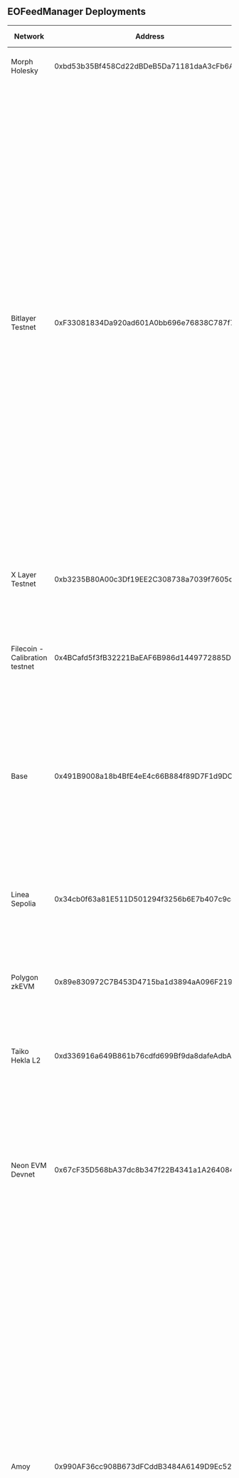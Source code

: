 ## EOFeedManager Deployments

| Network                        | Address                                    | Supported Symbols                                                                                                                                                                                                                                                                                                                                                                                                                                                                                                                  |
| ------------------------------ | ------------------------------------------ | ---------------------------------------------------------------------------------------------------------------------------------------------------------------------------------------------------------------------------------------------------------------------------------------------------------------------------------------------------------------------------------------------------------------------------------------------------------------------------------------------------------------------------------- |
| Morph Holesky                  | 0xbd53b35Bf458Cd22dBDeB5Da71181daA3cFb6A10 | BTC/USD, ETH/USD, sFRAX/FRAX, sfrxETH/frxETH                                                                                                                                                                                                                                                                                                                                                                                                                                                                                       |
| Bitlayer Testnet               | 0xF33081834Da920ad601A0bb696e76838C787f76F | ADA/USD, APT/USD, ATOM/USD, AUD/USD, AVAX/USD, BCH/USD, BNB/USD, BRL/USD, BTC/USD, CAD/USD, DOGE/USD, DOT/USD, EOS/USD, ETH/USD, ETHx/ETH, EUR/USD, FIL/USD, GBP/USD, ICP/USD, INR/USD, JPY/USD, KAS/USD, KRW/USD, LDO/USD, LEO/USD, LINK/USD, LTC/USD, MATIC/USD, NEAR/USD, NEO/USD, OP/USD, SHIB/USD, SOL/USD, STX/USD, TON/USD, TRX/USD, UNI/USD, USDT/USD, XAG/USD, XAU/USD, XRP/USD, ankerETH/ETH, cbETH/ETH, lsETH/ETH, mETH/ETH, oETH/ETH, osETH/ETH, rETH/ETH, sFRAX/FRAX, sfrxETH/frxETH, stETH/ETH, swETH/ETH, wBETH/ETH |
| X Layer Testnet                | 0xb3235B80A00c3Df19EE2C308738a7039f7605dd4 | BTC/USD, ETH/USD, sFRAX/FRAX, sfrxETH/frxETH                                                                                                                                                                                                                                                                                                                                                                                                                                                                                       |
| Filecoin - Calibration testnet | 0x4BCafd5f3fB32221BaEAF6B986d1449772885D1E | AUD/USD, BTC/USD, ETH/USD, EUR/USD, FIL/USD, GBP/USD, LINK/USD, SOL/USD, USDT/USD, XAU/USD, sFRAX/FRAX, sfrxETH/frxETH, stETH/ETH                                                                                                                                                                                                                                                                                                                                                                                                  |
| Base                           | 0x491B9008a18b4BfE4eE4c66B884f89D7F1d9DC7e | AUD/USD, BTC/USD, ETH/USD, EUR/USD, GBP/USD, LINK/USD, SOL/USD, USDT/USD, XAU/USD, sFRAX/FRAX, sfrxETH/frxETH, stETH/ETH, ynETH/ETH                                                                                                                                                                                                                                                                                                                                                                                                |
| Linea Sepolia                  | 0x34cb0f63a81E511D501294f3256b6E7b407c9c49 | AUD/USD, BTC/USD, ETH/USD, EUR/USD, GBP/USD, LINK/USD, SOL/USD, USDT/USD, XAU/USD, eBTC/BTC, sFRAX/FRAX, sfrxETH/frxETH, stETH/ETH, swBTC/BTC                                                                                                                                                                                                                                                                                                                                                                                      |
| Polygon zkEVM                  | 0x89e830972C7B453D4715ba1d3894aA096F219f02 | BTC/USD, ETH/USD, sFRAX/FRAX, sfrxETH/frxETH                                                                                                                                                                                                                                                                                                                                                                                                                                                                                       |
| Taiko Hekla L2                 | 0xd336916a649B861b76cdfd699Bf9da8dafeAdbAD | AUD/USD, BTC/USD, ETH/USD, EUR/USD, GBP/USD, LINK/USD, SOL/USD, USDT/USD, XAU/USD, sFRAX/FRAX, sfrxETH/frxETH, stETH/ETH                                                                                                                                                                                                                                                                                                                                                                                                           |
| Neon EVM Devnet                | 0x67cF35D568bA37dc8b347f22B4341a1A26408497 | ADA/USD, BTC/USD, DOGE/USD, DOT/USD, ETH/USD, LTC/USD, MATIC/USD, SOL/USD, TRX/USD, XRP/USD, sFRAX/FRAX, sfrxETH/frxETH, stETH/ETH                                                                                                                                                                                                                                                                                                                                                                                                 |
| Amoy                           | 0x990AF36cc908B673dFCddB3484A6149D9Ec52706 | ADA/USD, APT/USD, ATOM/USD, AUD/USD, AVAX/USD, BCH/USD, BNB/USD, BRL/USD, BTC/USD, CAD/USD, DOGE/USD, DOT/USD, EOS/USD, ETH/USD, ETHx/ETH, EUR/USD, FIL/USD, GBP/USD, ICP/USD, INR/USD, JPY/USD, KAS/USD, KRW/USD, LDO/USD, LEO/USD, LINK/USD, LTC/USD, MATIC/USD, NEAR/USD, NEO/USD, OP/USD, SHIB/USD, SOL/USD, STX/USD, TON/USD, TRX/USD, UNI/USD, USDT/USD, XAG/USD, XAU/USD, XRP/USD, ankerETH/ETH, cbETH/ETH, lsETH/ETH, mETH/ETH, oETH/ETH, osETH/ETH, rETH/ETH, sFRAX/FRAX, sfrxETH/frxETH, stETH/ETH, swETH/ETH, wBETH/ETH |
| Sepolia                        | 0x538DF563cc3A3b551d8d77d8a37a1F7E23644461 | ADA/USD, APT/USD, ATOM/USD, AUD/USD, AVAX/USD, BCH/USD, BNB/USD, BRL/USD, BTC/USD, CAD/USD, DOGE/USD, DOT/USD, EOS/USD, ETH/USD, EUR/USD, FIL/USD, GBP/USD, ICP/USD, INR/USD, JPY/USD, KAS/USD, KRW/USD, LDO/USD, LEO/USD, LINK/USD, LTC/USD, MATIC/USD, NEAR/USD, NEO/USD, OP/USD, SHIB/USD, SOL/USD, STX/USD, TON/USD, TRX/USD, UNI/USD, USDT/USD, XAG/USD, XAU/USD, XRP/USD, sFRAX/FRAX, sfrxETH/frxETH                                                                                                                         |
| GoChain Testnet                | 0xD6BbDE9174b1CdAa358d2Cf4D57D1a9F7178FBfF | BTC/USD, ETH/USD                                                                                                                                                                                                                                                                                                                                                                                                                                                                                                                   |
| Polygon zkEVM Cardona Testnet  | 0x8AF367b161FA897FA7e89262c9b4ECB8BC0D7d56 | BTC/USD, ETH/USD, sFRAX/FRAX, sfrxETH/frxETH                                                                                                                                                                                                                                                                                                                                                                                                                                                                                       |
| Base Sepolia Testnet           | 0xE195541C2F7553e0c515ddf41D5c06a6930aCF15 | BTC/USD, ETH/USD, sFRAX/FRAX, sfrxETH/frxETH                                                                                                                                                                                                                                                                                                                                                                                                                                                                                       |
| Berachain bArtio               | 0x892684F9E6c13543636817669Acfa2d6FeE499D3 | BTC/USD, DAI/USD, ETH/USD, USDC/USD, USDT/USD, sFRAX/FRAX, sfrxETH/frxETH                                                                                                                                                                                                                                                                                                                                                                                                                                                          |
| Scroll Sepolia Testnet         | 0xd9Cb7eE6AC506FA32f1A14b0E0988692BF5937A9 | AUD/USD, BTC/USD, ETH/USD, EUR/USD, GBP/USD, LINK/USD, SOL/USD, USDT/USD, XAU/USD, sFRAX/FRAX, sfrxETH/frxETH, stETH/ETH                                                                                                                                                                                                                                                                                                                                                                                                           |
| Movement EVM Testnet           | 0xB8531fdf2DEE5b8402a5dB7b78C70104417C4e0B | AUD/USD, BTC/USD, ETH/USD, EUR/USD, GBP/USD, LINK/USD, SOL/USD, USDT/USD, XAU/USD, sFRAX/FRAX, sfrxETH/frxETH, stETH/ETH                                                                                                                                                                                                                                                                                                                                                                                                           |
| Mode Testnet                   | 0x8c227A18C51a0437C6e57F495573a59638ac35E9 | BTC/USD, ETH/USD, sFRAX/FRAX, sfrxETH/frxETH                                                                                                                                                                                                                                                                                                                                                                                                                                                                                       |
| Holesky                        | 0x723BD409703EF60d6fB9F8d986eb90099A170fd0 | ADA/USD, APT/USD, ATOM/USD, AUD/USD, AVAX/USD, BCH/USD, BNB/USD, BRL/USD, BTC/USD, CAD/USD, DOGE/USD, DOT/USD, EOS/USD, ETH/USD, ETHx/ETH, EUR/USD, FIL/USD, GBP/USD, ICP/USD, INR/USD, JPY/USD, KAS/USD, KRW/USD, LDO/USD, LEO/USD, LINK/USD, LTC/USD, MATIC/USD, NEAR/USD, NEO/USD, OP/USD, SHIB/USD, SOL/USD, STX/USD, TON/USD, TRX/USD, UNI/USD, USDT/USD, XAG/USD, XAU/USD, XRP/USD, ankerETH/ETH, cbETH/ETH, lsETH/ETH, mETH/ETH, oETH/ETH, osETH/ETH, rETH/ETH, sFRAX/FRAX, sfrxETH/frxETH, stETH/ETH, swETH/ETH, wBETH/ETH |

## EOFeedAdapter Deployments

| Network                        | Symbol         | Address                                    |
| ------------------------------ | -------------- | ------------------------------------------ |
| Morph Holesky                  | BTC/USD        | 0x185170f20aAcf5A5cab70A76c79fD53767f14cd2 |
| Morph Holesky                  | ETH/USD        | 0x748D8Aa7edc49E928f6D12A64AaFbb225cBa56fC |
| Morph Holesky                  | sFRAX/FRAX     | 0x6B2EDF51ea8c98A53594a74b3996c3A796F1D42f |
| Morph Holesky                  | sfrxETH/frxETH | 0x968aa7F822934908F3FE645E372a5A587b9BcDbB |
| Bitlayer Testnet               | ADA/USD        | 0xb855Ad363928f4833a24dB07b718CEb070f8C5ca |
| Bitlayer Testnet               | APT/USD        | 0x9cb71828F7506bcA26F6C475Dfc28ffc5A502f08 |
| Bitlayer Testnet               | ATOM/USD       | 0x143396c286299896862d705505B55b77AC7e0e2F |
| Bitlayer Testnet               | AUD/USD        | 0x7b89Fdc598AF5d6Ca609307A7D0713a3Eb6867a9 |
| Bitlayer Testnet               | AVAX/USD       | 0x08039C7CC30fcCe80b45b810b012b92420846dF9 |
| Bitlayer Testnet               | BCH/USD        | 0x81B22DDc140C822EE4eD11e77cf0C5b8a92F362B |
| Bitlayer Testnet               | BNB/USD        | 0x8D45AE571feA5719f15B51E2aa684fB3FF6d20a2 |
| Bitlayer Testnet               | BRL/USD        | 0x8e30542009822019283225A59Eb5463135eA778f |
| Bitlayer Testnet               | BTC/USD        | 0x165F97586cd7689ED0Aa5500A97E14E87F3a87BF |
| Bitlayer Testnet               | CAD/USD        | 0xeCe636195C77181f88E077b472f62255A150624B |
| Bitlayer Testnet               | DOGE/USD       | 0xcDA48722047e2C206647a78C6C74060b7925275B |
| Bitlayer Testnet               | DOT/USD        | 0xd3E1a16304e17Dab85447155585A1707B5A8d9f8 |
| Bitlayer Testnet               | EOS/USD        | 0x2966f5e1449D5ff7686e22e9b8096841e683092E |
| Bitlayer Testnet               | ETH/USD        | 0xadB21914FaD3dca0B4725eb22813655d7C45A2bE |
| Bitlayer Testnet               | ETHx/ETH       | 0x551231517a1C4D2C27FcB3D8a275a44B7644eAD6 |
| Bitlayer Testnet               | EUR/USD        | 0x4dF0998e65c3C0733FAC56C11440D5f053e03aF7 |
| Bitlayer Testnet               | FIL/USD        | 0x722fD8566e52627f181554166C4Ba0eB847DBEe9 |
| Bitlayer Testnet               | GBP/USD        | 0x8347C5fdF99d292f978c95Efd9D61e5067F4D3D8 |
| Bitlayer Testnet               | ICP/USD        | 0x615B1A26BFc4636fbc7242ae480c1AA45B27fe0d |
| Bitlayer Testnet               | INR/USD        | 0x4c710BeBC8fd48d8a4Ae77b85aED5b87b0A18144 |
| Bitlayer Testnet               | JPY/USD        | 0x202478ac40b5dcB474db35e259Cabb7aa64a951a |
| Bitlayer Testnet               | KAS/USD        | 0xD264368334AA061b73DdF7e7eD911180708e1645 |
| Bitlayer Testnet               | KRW/USD        | 0xd9332d3486e00499667e3a962a34E21a647C1533 |
| Bitlayer Testnet               | LDO/USD        | 0x89412BDAbea1C292254f3167e167bd06950e0ef6 |
| Bitlayer Testnet               | LEO/USD        | 0x441Ec9Ce3E1B515237711FCE78c325EA03Dd066E |
| Bitlayer Testnet               | LINK/USD       | 0xdB9efE621Af8Bd359135c41221F61Ab59B4ee99f |
| Bitlayer Testnet               | LTC/USD        | 0x97dFf5A7Aa0A736388D9ee02010A655eA7fCFCa3 |
| Bitlayer Testnet               | MATIC/USD      | 0x58C2E1C2C8eA6dc765b1f56Eb81C890BEB5231E7 |
| Bitlayer Testnet               | NEAR/USD       | 0x0A33Ca3f69DdF70edA6AF26f3516589b22b9AD55 |
| Bitlayer Testnet               | NEO/USD        | 0x078b173e2C286Bd4F20221131B9ad5C919f4C744 |
| Bitlayer Testnet               | OP/USD         | 0xC6BA3a880c89a1db60a9f41AB84C81E548342f04 |
| Bitlayer Testnet               | SHIB/USD       | 0x390Eb4650f2E73e24C6f57ad48fc68D7C28F600E |
| Bitlayer Testnet               | SOL/USD        | 0x432E6478e9C83d7B1dE566F36ce3873916cf57A2 |
| Bitlayer Testnet               | STX/USD        | 0xC1Cf10B7769a795d1Dfc91B8D947c574581fe23B |
| Bitlayer Testnet               | TON/USD        | 0x2A74070B76b1c45475Da45E5d66444cD9D54423a |
| Bitlayer Testnet               | TRX/USD        | 0x557B0CAE952Bc52d11Bfa049282E21808083171E |
| Bitlayer Testnet               | UNI/USD        | 0xfb2515Df69e4aBc4fD702743999655C11F134753 |
| Bitlayer Testnet               | USDT/USD       | 0x421259f16EC3cEA966725Beb2D8611183e077CD6 |
| Bitlayer Testnet               | XAG/USD        | 0xc5e69e507FBf8f1B84A7a3728c42f28cD430fb05 |
| Bitlayer Testnet               | XAU/USD        | 0x1cCD9CF271be29b53ce18Ed19DCa0198ddda30B0 |
| Bitlayer Testnet               | XRP/USD        | 0xb3134AE991928920bA564D29058Cb23Eb48EAb2F |
| Bitlayer Testnet               | ankerETH/ETH   | 0xef60EF01d88dA84513DE454bCcfE13Baa4093441 |
| Bitlayer Testnet               | cbETH/ETH      | 0x282eA67950489FCE176E470d62E4ddEF170aECE9 |
| Bitlayer Testnet               | lsETH/ETH      | 0xCa329AC7eeCF2fa3a69cb6bc62bd41e433ADd200 |
| Bitlayer Testnet               | mETH/ETH       | 0xbE181af28b75CB7E4B2a355FdD59bd01b326c597 |
| Bitlayer Testnet               | oETH/ETH       | 0x50E61B5C8172BBf82674c68aeFA31B6838d904E2 |
| Bitlayer Testnet               | osETH/ETH      | 0x119ee33125c96F6f4c260AB25638AA5A9d9f7119 |
| Bitlayer Testnet               | rETH/ETH       | 0x4BD95F68A1c338910E60c00Ee904BC9C23Ce8bE7 |
| Bitlayer Testnet               | sFRAX/FRAX     | 0x64a54AD6B4BeA6B5d5958859c2BF6cd02525e9DE |
| Bitlayer Testnet               | sfrxETH/frxETH | 0x53430aA3656f7e5183E8626D3295d7042e3e1DF3 |
| Bitlayer Testnet               | stETH/ETH      | 0x200fEB8216fE6F6C6604B61f92A8d5D5C16cCfA1 |
| Bitlayer Testnet               | swETH/ETH      | 0x83D5CE8723f8aE145c16b36fbD5F5a25dFE7D285 |
| Bitlayer Testnet               | wBETH/ETH      | 0x2c25168a142da6370795D74CebA90CDd5923C55c |
| X Layer Testnet                | BTC/USD        | 0x951061CF0EDF4bE6350261abB75A8F2108cBC16d |
| X Layer Testnet                | ETH/USD        | 0x21d3BC521C68801f5fC4fb1c88C305b24ab85835 |
| X Layer Testnet                | sFRAX/FRAX     | 0x4CD5EBde6F1509492F919c38E33740D0862afab0 |
| X Layer Testnet                | sfrxETH/frxETH | 0xBe639791b56078FECa44AF6bBc9AF1A2C0E02155 |
| Filecoin - Calibration testnet | AUD/USD        | 0x6243357B9241Fe9C3BAfbA79DeD3300a855113FA |
| Filecoin - Calibration testnet | BTC/USD        | 0x705256d9B37950628F97A1a8De7Ab557345a0A80 |
| Filecoin - Calibration testnet | ETH/USD        | 0x2bada837140A310f4A1d9D0e7fab114da6b87031 |
| Filecoin - Calibration testnet | EUR/USD        | 0x7C01e105B9c3772Bc72ef55F450b9B96f81EDE82 |
| Filecoin - Calibration testnet | FIL/USD        | 0x335C47CF754cf7f5d6DF78EF9fAb065aa5988D89 |
| Filecoin - Calibration testnet | GBP/USD        | 0x2Af9bb239936aC3e5a35CC804CD09a8CF3B589e7 |
| Filecoin - Calibration testnet | LINK/USD       | 0x7E8326Fd75aCa5A7dF43E999A1119c392EDFC93a |
| Filecoin - Calibration testnet | SOL/USD        | 0x7E3e2953d69890f6B7E5831144986113E9199593 |
| Filecoin - Calibration testnet | USDT/USD       | 0x30f43F80279b7BB1b9206896DB90Aabf69494c16 |
| Filecoin - Calibration testnet | XAU/USD        | 0x8609B3087D473cD2B6bc7674dD54FF13c909027f |
| Filecoin - Calibration testnet | sFRAX/FRAX     | 0xd56f6CC400f3bFC77faeC4bBb1e0400c6A26A925 |
| Filecoin - Calibration testnet | sfrxETH/frxETH | 0x626A1Cb309289Eb542710D6093C6341562769983 |
| Filecoin - Calibration testnet | stETH/ETH      | 0x0834Bb4baf2758a3642636C89D18F97ED6672D1C |
| Base                           | AUD/USD        | 0x4072177C6aB454510983C301fD2060b02D8Cb52D |
| Base                           | BTC/USD        | 0x05dF91Ec5e5B223Df89E409E01CbE5cB44369F8B |
| Base                           | ETH/USD        | 0x97C97F24650e222aFF5EF8e2B2F610dACD186731 |
| Base                           | EUR/USD        | 0x9Cf7871391BdA5DB24abE87Ae20d2149F3Fe9C68 |
| Base                           | GBP/USD        | 0x21F38dCA23aBF45F5848303b99Ba512C910F82f9 |
| Base                           | LINK/USD       | 0x8CBfd860E3BD40911d7f71797DC68Dfe3f1AF830 |
| Base                           | SOL/USD        | 0x1Bd39aA372dC912deab00bAB0ee80C1767e16e24 |
| Base                           | USDT/USD       | 0x418005Deca2fBdEa5ed9c988B1447599Bc600E3e |
| Base                           | XAU/USD        | 0xa3c8DE7fb75015dd39e9de287234C7C4C00E83d8 |
| Base                           | sFRAX/FRAX     | 0xbA2AB82885e5df1669189f93Ec515694CbcF4128 |
| Base                           | sfrxETH/frxETH | 0x5eAb412237F159b3F1ED5755B48F04d48f301A4F |
| Base                           | stETH/ETH      | 0xDb13C5667e59576BFd8dDa083330C733E7497c63 |
| Base                           | ynETH/ETH      | 0x65Ae07DA9E3B2ffc6a569D8Cb1F880e04a9B37bb |
| Linea Sepolia                  | AUD/USD        | 0x64886Ce45C88BBe6c7D2225A0f5b4081623309e3 |
| Linea Sepolia                  | BTC/USD        | 0xd21c79a509296234269c7cF49537E10b077C882C |
| Linea Sepolia                  | ETH/USD        | 0x8393197b0eE1a78CEA179CBA5A2Ad8497B9b9c3B |
| Linea Sepolia                  | EUR/USD        | 0x5C195E0911ec99345C0F43332d7BFcb156189233 |
| Linea Sepolia                  | GBP/USD        | 0x4D57C4Fa1B63041303fADd7d3401D6050430faf8 |
| Linea Sepolia                  | LINK/USD       | 0xFfE52F120d3c988Ad7f6543f1460f5d368F79B01 |
| Linea Sepolia                  | SOL/USD        | 0xf9C20E4EBd624e1f65D0D177dC8FAC5db7595E70 |
| Linea Sepolia                  | USDT/USD       | 0x16D93fE7750eff465d8cD0aF4508FAD13d184dD0 |
| Linea Sepolia                  | XAU/USD        | 0xd85A2866333cE1aeb8Aa31502ab275864912cb51 |
| Linea Sepolia                  | eBTC/BTC       | 0xdF2823B2cAA4C5c77Cc209be31DAFdaE3A88b719 |
| Linea Sepolia                  | sFRAX/FRAX     | 0xD1f114DBB13e021D9CFeB53B21B4f647B50E2Bf7 |
| Linea Sepolia                  | sfrxETH/frxETH | 0x88eDC5A5cbB9D7dA0BF5131b1d4AAbFF08C46F76 |
| Linea Sepolia                  | stETH/ETH      | 0x854216C6070245C361964be54FD458A7eec43EBd |
| Linea Sepolia                  | swBTC/BTC      | 0xE17328c46002a344b051e0FA3312A53D17E2b86b |
| Polygon zkEVM                  | BTC/USD        | 0x69F0eDb06B031fF24592a30c900467dAa1989288 |
| Polygon zkEVM                  | ETH/USD        | 0xDa2F54B9ed722CCd846240bd21D6e121851AA18c |
| Polygon zkEVM                  | sFRAX/FRAX     | 0x36816D4eC751424ef010D75a11205bCdC59d669E |
| Polygon zkEVM                  | sfrxETH/frxETH | 0x7f9362ee89ca2c4d31d3Ce7aBA6aa6B2406E0A54 |
| Taiko Hekla L2                 | AUD/USD        | 0x6C2E7fdA1C5bB93B9c10AF1c7f516DBE30cD82ab |
| Taiko Hekla L2                 | BTC/USD        | 0x4A0aDea3d3f27475B52D3b0A201fd15702d9854E |
| Taiko Hekla L2                 | ETH/USD        | 0x1Ee2487e186e4dcF2446A0E0dE21bf3F906303f2 |
| Taiko Hekla L2                 | EUR/USD        | 0x4DF9A79d7C5D80718609ECe741EfEc07B19479F0 |
| Taiko Hekla L2                 | GBP/USD        | 0xb1C902e9472019aF412BA9689D769a58916De9F8 |
| Taiko Hekla L2                 | LINK/USD       | 0x5AaabDc0685486b4421de719BceEAa8535a0D4cA |
| Taiko Hekla L2                 | SOL/USD        | 0xe5852e821Ef80227aAe2736766bE4D2dE034A0F3 |
| Taiko Hekla L2                 | USDT/USD       | 0xe286EE8b802b46f3D1ab05929a7eEF3D9217F183 |
| Taiko Hekla L2                 | XAU/USD        | 0x8ba129baB3baCEE84A91c24FFb172597dCedc052 |
| Taiko Hekla L2                 | sFRAX/FRAX     | 0xc5Ed688e683fa876907A42d310b01297F43cf791 |
| Taiko Hekla L2                 | sfrxETH/frxETH | 0xabd27A44C82da8feE2921c743C03f6776e78255a |
| Taiko Hekla L2                 | stETH/ETH      | 0xd77C1B0E0E0EE7725cEca46fCca81636be8dCF2F |
| Neon EVM Devnet                | ADA/USD        | 0xA04f9bE3375ca69675329b30C57194FAdDcf0199 |
| Neon EVM Devnet                | BTC/USD        | 0x7E8772201b1b2a46F0c2dbf89636cD097dB5e8E2 |
| Neon EVM Devnet                | DOGE/USD       | 0x69d9EA380Ffdce6C450fCAD6706F96c3A2F058b3 |
| Neon EVM Devnet                | DOT/USD        | 0x99D003ce1266abbb5709a9d6F83Fd1d5d46ec49D |
| Neon EVM Devnet                | ETH/USD        | 0x320C05c215C3Ec9Eeca51AF47Cb6913A7C737771 |
| Neon EVM Devnet                | LTC/USD        | 0x72f5125417C5Da95b16A153e9b39a81c255bF47e |
| Neon EVM Devnet                | MATIC/USD      | 0xBD5a6d0C84d84F5bd7B9f904Dad9c2C78D978216 |
| Neon EVM Devnet                | SOL/USD        | 0x18aCE21fEF6dB7De1DB6AdCe018F163a61BDC4AE |
| Neon EVM Devnet                | TRX/USD        | 0xA729854588Ee47684971D90F100DB77F5Cf7a0fD |
| Neon EVM Devnet                | XRP/USD        | 0xc5F8EA3b511CC718C755Af91A0f7FDf7C1549a6a |
| Neon EVM Devnet                | sFRAX/FRAX     | 0xe0E8eF1e9301281bA631E0eCB01111f1f0BC4a50 |
| Neon EVM Devnet                | sfrxETH/frxETH | 0xA3F6d3D0a3F433c058b5BC91EE983B1A2B5a7A8d |
| Neon EVM Devnet                | stETH/ETH      | 0xa22C2c6Cb7276653d4386d9851CBFAABBd737329 |
| Amoy                           | ADA/USD        | 0x4b841bE456dA135CCb2e666C2a60471cf1B1A3fb |
| Amoy                           | APT/USD        | 0x4bD274CE1374AC7eAAB6246DC2a7B0dDb823182e |
| Amoy                           | ATOM/USD       | 0xbC871398b465b001c489563369110146B0539A90 |
| Amoy                           | AUD/USD        | 0x906aEF0B7F5EbC1933a16a5b0cDC6A27da3B9eEA |
| Amoy                           | AVAX/USD       | 0xc52294A635ac9B5Af9Af2Cd48C7182b9540664f3 |
| Amoy                           | BCH/USD        | 0x80C1E9a3c9A1A4Dc4781AcEC44407AF6EE32faaB |
| Amoy                           | BNB/USD        | 0x2C48470038A1D24Ab73C9b283Fa2C507fF331DcB |
| Amoy                           | BRL/USD        | 0x6A71af754544C485AbF9ED04E170FE0730e3B163 |
| Amoy                           | BTC/USD        | 0xEff9941e2F83A39ac37d5b79089C7d6eb7CA4FD7 |
| Amoy                           | CAD/USD        | 0xCDb8aA24FB348D7f6eD03a2417207d1Ad20b8c26 |
| Amoy                           | DOGE/USD       | 0x03377811aB5627A4810C26B285a020335f914b3c |
| Amoy                           | DOT/USD        | 0xE31C4707eF2cAE3F333943C1ebEC4d540f5EFf10 |
| Amoy                           | EOS/USD        | 0xE00a9835EB0B1c4908203c33642bf802DB61396B |
| Amoy                           | ETH/USD        | 0x7D706B4D623e981E2AD04769274037E2B90990EA |
| Amoy                           | ETHx/ETH       | 0x5E19e58DC5E0b7e1b50F76294055e71f78926456 |
| Amoy                           | EUR/USD        | 0xA05aED7e4A876DFD6086057a91DA89e0F09FFdE6 |
| Amoy                           | FIL/USD        | 0x171C05aAC9db916d8BE2a0B29881CD05F04c67bF |
| Amoy                           | GBP/USD        | 0xb0E8e08260ac9482706BE62A04f88f1eA44EeEbc |
| Amoy                           | ICP/USD        | 0x38Cc357896D6714849F4b01c6772ee1514a36F24 |
| Amoy                           | INR/USD        | 0xeDcD07BCc24378f3a895b915A363476E12B120Dd |
| Amoy                           | JPY/USD        | 0xa1764Fc5F1A47cF99375e0e26841C48d25083A11 |
| Amoy                           | KAS/USD        | 0x157afE9543958e630bc9E279eAB9c9Aa3e6157d2 |
| Amoy                           | KRW/USD        | 0x7C0A96351e3b5C48B3Af22e6a98d3a95D727ba23 |
| Amoy                           | LDO/USD        | 0x4d078e9ab9F966fe759631235371fa3fcE06e2BB |
| Amoy                           | LEO/USD        | 0xf9763B3502B4657210fc964791F70aaa38CEAefa |
| Amoy                           | LINK/USD       | 0xFd4C3D545332C16dE431F051F2a42329A9F64D88 |
| Amoy                           | LTC/USD        | 0xa2dCD1c4836450EAfb0F0695CacB2f6484504be4 |
| Amoy                           | MATIC/USD      | 0x873E8709F757a1f89a22893ff40583A7747508ca |
| Amoy                           | NEAR/USD       | 0xB6e70900D0fC23d26eAc04fCC4AaFE642218E1e6 |
| Amoy                           | NEO/USD        | 0xb9646fc57d750F3c19C1aB417f5Fe835045be1BF |
| Amoy                           | OP/USD         | 0x059DFE0ddcf3062135dcB14618E31944B6CdE4e2 |
| Amoy                           | SHIB/USD       | 0x52678E7e0D287F44cC45c2384Da2cF8D3eF83e87 |
| Amoy                           | SOL/USD        | 0xd546fC0a4406c13FD326D9c0d817C9016851C978 |
| Amoy                           | STX/USD        | 0x4f83992B05037A7EdEdeB5C1665Aa2BF61ab2644 |
| Amoy                           | TON/USD        | 0xDF324e348C9393FA5cBdB1a0a1a11e1E73799018 |
| Amoy                           | TRX/USD        | 0x34A425FD96eF51DBC2c7cE794B77662dEf3dAFdE |
| Amoy                           | UNI/USD        | 0x6253e8B5b132B785d5c2178e021F02dcD12213C4 |
| Amoy                           | USDT/USD       | 0x08221fdE81bA6a8986d58Deeb1C0165792D77Ccd |
| Amoy                           | XAG/USD        | 0xbBa3419aa4F15832FCC877eDA92a64Bd7166b3d4 |
| Amoy                           | XAU/USD        | 0x92201636AAeeAdC7E30A34574D9E3b388617d45f |
| Amoy                           | XRP/USD        | 0x2B2C51F1d46124cF8702fDF637d08CB6C217FAea |
| Amoy                           | ankerETH/ETH   | 0xe86B0e17eC01aF61c0ed3534dC20a63D01980AFE |
| Amoy                           | cbETH/ETH      | 0x03aD3111515f9EDd4CA651e247E832c53D4D81ee |
| Amoy                           | lsETH/ETH      | 0xF5716D630541B063912e665325563E024b94aeAf |
| Amoy                           | mETH/ETH       | 0xec79f7c81a4e0c9e86Ce1C46328a2701fB047fE3 |
| Amoy                           | oETH/ETH       | 0xc224F67974067c4694742aAb98e363a0dd174D17 |
| Amoy                           | osETH/ETH      | 0xa5501a943476E44C823B574d3Fff87CD1B025488 |
| Amoy                           | rETH/ETH       | 0xec0726d976b608A64c0DAAf17A853429AA37dd2f |
| Amoy                           | sFRAX/FRAX     | 0xaa74EdC555e81C9Bc218Ce03e5fb46657D9eeF94 |
| Amoy                           | sfrxETH/frxETH | 0xBa05475e3A6E21256e3e19339EF4E721E5AE37FA |
| Amoy                           | stETH/ETH      | 0xFeD4b84878853E9ff4C164c49054135b2d8a1e50 |
| Amoy                           | swETH/ETH      | 0x6dEe41f7CE9714D794Df29c6e1a295F46c0e0E44 |
| Amoy                           | wBETH/ETH      | 0x291158361f15a59Bda20366CA6747D01ABb01Ade |
| Sepolia                        | ADA/USD        | 0x26493089bd490fcf8Be310fF4E1532a650C7cCae |
| Sepolia                        | APT/USD        | 0xAA58A21aB58Beb6E0A0c41f5Ac9D68DfaAc53ebb |
| Sepolia                        | ATOM/USD       | 0x9633cA75c28445c95A26F7A1bB207bFFAA51e733 |
| Sepolia                        | AUD/USD        | 0xd3e372756C328Dd157Bf844f75CB2246cD92E22a |
| Sepolia                        | AVAX/USD       | 0xbC0BC9Bd93E60bD01F358D56Fa6497D59be259B2 |
| Sepolia                        | BCH/USD        | 0xf1551b01db85907831f56523Dc3E22E77F85c8EC |
| Sepolia                        | BNB/USD        | 0x402e414b4a340Cc354B88326374E0Cb34e42de52 |
| Sepolia                        | BRL/USD        | 0xD0F595643Bc58D6d5153415f58c798Cd16835b7c |
| Sepolia                        | BTC/USD        | 0x06Bfb53CBD1cfCC9952079D1ce499FF3B6162132 |
| Sepolia                        | CAD/USD        | 0xCbF714CC00EAd82Df10F56aabe879338bD848C29 |
| Sepolia                        | DOGE/USD       | 0x2BDC37fF5a03b947024B5229e23e44A14C02eA8f |
| Sepolia                        | DOT/USD        | 0x01E5c92B68336ea1311B0Ae2E6947f2FD56f0f6E |
| Sepolia                        | EOS/USD        | 0x3c0C0A447526855aE4C7c6DD86C9fE0562B2eFce |
| Sepolia                        | ETH/USD        | 0x37F80C79dA8d278D3f3c8D5Ba7be55578498dE6c |
| Sepolia                        | EUR/USD        | 0x51d2DbeAe983E57D3f6f6AbDb3eA638A70E4889F |
| Sepolia                        | FIL/USD        | 0x6492FA075F75c88a89DbcdC4BEA1068B5459faf3 |
| Sepolia                        | GBP/USD        | 0xe987c8EEb6403Bc6a4A2E9af69e918B4d5aBB0d3 |
| Sepolia                        | ICP/USD        | 0x2709048b8bc475e76837665392ac4dd40206CE60 |
| Sepolia                        | INR/USD        | 0xc33d7E909F7eAE316ea2101a849E05602a1e18ba |
| Sepolia                        | JPY/USD        | 0x735bC565Ab5fc6dea83780FfA29f61A4c8Ea2bc9 |
| Sepolia                        | KAS/USD        | 0xfF63dDeDe4fa2A720b861b4f33886f57eE88B7e0 |
| Sepolia                        | KRW/USD        | 0xF6B8Fc356F91749C64dF2e1AAdCf652BCa64b494 |
| Sepolia                        | LDO/USD        | 0xfdDc8f86A70CEFD831b38696286613c03aE292e0 |
| Sepolia                        | LEO/USD        | 0xC517cb844175CF0Dc49117e529DDE04b35d0be3B |
| Sepolia                        | LINK/USD       | 0x4Ea9428fEB858c57EcE7C95b31083A4eCe2730fF |
| Sepolia                        | LTC/USD        | 0xFfE016516AB34d9FEcf17ab8a61Bbf2875E494C3 |
| Sepolia                        | MATIC/USD      | 0x1EF2E451fB566E1FB23442688Bb39850e4E0487a |
| Sepolia                        | NEAR/USD       | 0x2E9eB8F361E65b41Aa5fAeF094107eEef1e6fda0 |
| Sepolia                        | NEO/USD        | 0xF959b95D76a3f2bEaFcf198842F2dBa6baE593E3 |
| Sepolia                        | OP/USD         | 0x0821ff66Af192C450EFB45BB40737752BDA02B66 |
| Sepolia                        | SHIB/USD       | 0xd1EF6EcA7814F558CFE5FB482fAC3886BB992d9B |
| Sepolia                        | SOL/USD        | 0xfd25Fb525119Bc3F22e9b1fE4DfdEB2B54603B2e |
| Sepolia                        | STX/USD        | 0x7Cc47eF1D89aE37Fcfa39Fa3f72b9BBcF083efA9 |
| Sepolia                        | TON/USD        | 0x065643692224BaB03B3d8d15290c22F6b16B294b |
| Sepolia                        | TRX/USD        | 0xB09221b2c2A0BC2188e218cAc1564E023fc237d1 |
| Sepolia                        | UNI/USD        | 0x9da0Fa6c2218B503a5849bEe22AEa9BF7EDea568 |
| Sepolia                        | USDT/USD       | 0xeA74D66E255da58b9ddD906d926544e5cF993eD3 |
| Sepolia                        | XAG/USD        | 0x5D10eEA20459D9b727b7911F589D5c3F60E5B2C4 |
| Sepolia                        | XAU/USD        | 0xfe7FD9e2f853F9Ebe6BF117629033fF57F6AE5C7 |
| Sepolia                        | XRP/USD        | 0xc87B76c74572BE53466591A63895585ae101ff19 |
| Sepolia                        | sFRAX/FRAX     | 0xD7850A2ab5dB36Eb1E63aC11358BF98fC1EaCC5D |
| Sepolia                        | sfrxETH/frxETH | 0xe2A37B2E89f32289D3915e49aAF65B240611b119 |
| GoChain Testnet                | BTC/USD        | 0xe82aB0ed3Dd37f3609266e49567Db9B99234D45e |
| GoChain Testnet                | ETH/USD        | 0xB9bc102f443F848dD14Fe4aDfdF987a73e5F594D |
| Polygon zkEVM Cardona Testnet  | BTC/USD        | 0x21653aD2FEc37d87d3ff041fbfa5070CE6dd8fc2 |
| Polygon zkEVM Cardona Testnet  | ETH/USD        | 0x5e387cA04d4A52fbeCa458f0C0677184Cae212A1 |
| Polygon zkEVM Cardona Testnet  | sFRAX/FRAX     | 0x742a8DE9a639A509A8dC1eD818A42A0D84E3Ff9c |
| Polygon zkEVM Cardona Testnet  | sfrxETH/frxETH | 0x8Ec3f0Dc9662c018CACaEC9D4d3E93bf1545CFCE |
| Base Sepolia Testnet           | BTC/USD        | 0x10Cd3Ee16501d7b754311107555AFE1eBd38CC1e |
| Base Sepolia Testnet           | ETH/USD        | 0x0022087BD6fdcb4133203a078FcEC79D95e23f9b |
| Base Sepolia Testnet           | sFRAX/FRAX     | 0x7488C5447CaCBAa1EC4Dc1E87a75E97a6bCA4bE7 |
| Base Sepolia Testnet           | sfrxETH/frxETH | 0xd3cC37fbb038e365D607c3DbeA3C6fB2Bcf34424 |
| Berachain bArtio               | BTC/USD        | 0x3bbe4a795CBe6de5297db5cb2e1142e1130A2D51 |
| Berachain bArtio               | DAI/USD        | 0x44d8Fa336d836D4fCC1f55B3B3764bE5a3982836 |
| Berachain bArtio               | ETH/USD        | 0x42324DA2cB327D9DDE198d10A7A68870d761C390 |
| Berachain bArtio               | USDC/USD       | 0x0cE68166FBD4D7e8688B9C462A254e095cBd8FC1 |
| Berachain bArtio               | USDT/USD       | 0x3B9DDd6Ff32F11585121f52F71b98eEB22dF048e |
| Berachain bArtio               | sFRAX/FRAX     | 0x667D90d2CC8b4b0CD4CC103874178f0b7DEA7048 |
| Berachain bArtio               | sfrxETH/frxETH | 0x673E8d6a47fB85bd49D3aC78bfB410A0dDC49620 |
| Scroll Sepolia Testnet         | AUD/USD        | 0xa20C272a42A473094FC064a87594897f7F77Ca1a |
| Scroll Sepolia Testnet         | BTC/USD        | 0x44E3531bf839d28b2b1F2ef8911C2F26eCF3ffC4 |
| Scroll Sepolia Testnet         | ETH/USD        | 0x2DD3Ab855F2145a285A09a0334722E8201E0beE0 |
| Scroll Sepolia Testnet         | EUR/USD        | 0x7cB423535b380F6e77eaF2CA48b2AB4D07EC890A |
| Scroll Sepolia Testnet         | GBP/USD        | 0x48225475A16850e28679d3e0643F2e56e723286E |
| Scroll Sepolia Testnet         | LINK/USD       | 0x61C9f86d09a258F6753C472d92e7B43a6fd03918 |
| Scroll Sepolia Testnet         | SOL/USD        | 0xAa9677420Ce046F691Dc48C463A19e139f9B3709 |
| Scroll Sepolia Testnet         | USDT/USD       | 0xaFd0781ce5f6cAAc843295974D3994d15E88Da25 |
| Scroll Sepolia Testnet         | XAU/USD        | 0xc216d29c238F5e458B83144321550383f086b200 |
| Scroll Sepolia Testnet         | sFRAX/FRAX     | 0xD2711938AA265B455b132eb218467aFf05d388F2 |
| Scroll Sepolia Testnet         | sfrxETH/frxETH | 0xB848f59b51f4Cea635072aA5a32A302A6067eb32 |
| Scroll Sepolia Testnet         | stETH/ETH      | 0x2E3c9073c788C387052F1B12dE97e0cc6bAaEc83 |
| Movement EVM Testnet           | AUD/USD        | 0x5c88272E9bD04F061ff25cF506b4d4b2994fb3EE |
| Movement EVM Testnet           | BTC/USD        | 0x60Ed1721633ecd7498279Ebbc1D5b0ED303e75a9 |
| Movement EVM Testnet           | ETH/USD        | 0x697f1f0a6287E8ac91da2472F81032D54a780669 |
| Movement EVM Testnet           | EUR/USD        | 0x8c4b2FBBb747B61BbBF101D0BD85A1Da820D94dc |
| Movement EVM Testnet           | GBP/USD        | 0x9A32A7fA4c834c92914341f15c50BaEB85A7235e |
| Movement EVM Testnet           | LINK/USD       | 0x633DD1B64Ec0b6E9CFC3E7D269FBdC71041100E2 |
| Movement EVM Testnet           | SOL/USD        | 0xd1011F34621Ed5a0673a8654cfc8780a5C7A6080 |
| Movement EVM Testnet           | USDT/USD       | 0xa33173cd7657100517F45cE5EA564D0D5a3236f6 |
| Movement EVM Testnet           | XAU/USD        | 0x48AAF90cb8745d0b85e97D379480e1aFd06a89dF |
| Movement EVM Testnet           | sFRAX/FRAX     | 0x5cd1390364F2dABE7d29dA8D7c059915BBAc3F99 |
| Movement EVM Testnet           | sfrxETH/frxETH | 0x273E3a9F45413357314310e565bfa8eB1158400F |
| Movement EVM Testnet           | stETH/ETH      | 0x8abca1f1C00341B77Ca544c9819b992B2c5A554D |
| Mode Testnet                   | BTC/USD        | 0x59f659eC8e50453A27841cC1AE14f2c2c11B8Ca2 |
| Mode Testnet                   | ETH/USD        | 0x9fd3E3121427E829c14321f8CD2Bdd6c63711CC2 |
| Mode Testnet                   | sFRAX/FRAX     | 0xAEE07Ea15a16b4Ed24383a1DC7fFa75e01C21457 |
| Mode Testnet                   | sfrxETH/frxETH | 0x76F9f31E6823A066BFDa87ddCe15e8054d1614e2 |
| Holesky                        | ADA/USD        | 0x249fBbdC1c8754167C5c932E3F6A590EA1AF6489 |
| Holesky                        | APT/USD        | 0xc3d96CB3C9881cfEa21764e3B83E4fe44e569bC8 |
| Holesky                        | ATOM/USD       | 0x41a444E301E8D1B313e483FB824eE33ebF4BC897 |
| Holesky                        | AUD/USD        | 0xeDaB68959c36B2282d39d6F76cF6C2D64ceAe85D |
| Holesky                        | AVAX/USD       | 0x00ef968030C168b8153375DdE8402888103561F8 |
| Holesky                        | BCH/USD        | 0x37aCaB555682457b61E9CE199dBbc04f0aBaF1fD |
| Holesky                        | BNB/USD        | 0xc3786f6918c374702e7c55650faA733ff1049f32 |
| Holesky                        | BRL/USD        | 0xa850A5F798F39A174a1DBa0Dec14a6Aacb58F889 |
| Holesky                        | BTC/USD        | 0xDD8387185C9e0a173702fc4a3285FA576141A9cd |
| Holesky                        | CAD/USD        | 0x87c18E6d2bAd75DFd515d95C0913fa047AB87942 |
| Holesky                        | DOGE/USD       | 0x33b102E341fF55CefB86BaDdfcD44fde02fA43D1 |
| Holesky                        | DOT/USD        | 0x12bFFe83E77a5661CdB57B8172cb00665b7E2cf9 |
| Holesky                        | EOS/USD        | 0x0b8726f974AdaC471617f8d30E56763550136B14 |
| Holesky                        | ETH/USD        | 0xadE0B2B50939fE630eFc6bF2A2a43D4Aeea482Cc |
| Holesky                        | ETHx/ETH       | 0x71056A9FBf5d2E4d9c151bc15305f768Ad70f0e8 |
| Holesky                        | EUR/USD        | 0x68bd25BcA5b45e6d9705854e151d56DCFF65C44C |
| Holesky                        | FIL/USD        | 0x0b72481F81b5aaFF416EF80718E164D40a95494a |
| Holesky                        | GBP/USD        | 0xBdBb634dAD7a89eB496C55699B9aE1f26A4D28A1 |
| Holesky                        | ICP/USD        | 0x2A9D1c20f10Ab32079c16a261Aad56dc403F8125 |
| Holesky                        | INR/USD        | 0xC5161F1f5d666bf8297C9C55de0fB58808A1e5c0 |
| Holesky                        | JPY/USD        | 0x2c37Cab88f426021f81C1367D01B1d4dA3514158 |
| Holesky                        | KAS/USD        | 0xa06f1978a85Eb0Ef8a6c3Bd9c2B58eD270Ad8825 |
| Holesky                        | KRW/USD        | 0xF4F566CCe5DE6C78377727F3d3c811F49e67DA0e |
| Holesky                        | LDO/USD        | 0xAa7ECB00A8D5171Db73ed050c2055974EF9C4696 |
| Holesky                        | LEO/USD        | 0xAa95F2f53CFaf795DcdA68df1b5Ab4dB1EfE8eb6 |
| Holesky                        | LINK/USD       | 0xF6979d9805cA5b5fc9087870536C985652c66d51 |
| Holesky                        | LTC/USD        | 0x204016FE142a44e9fac7d790fc7c9498fc4A1Fb1 |
| Holesky                        | MATIC/USD      | 0x4FF1367B34bDC3139b2939F450124C63eb2A4ab7 |
| Holesky                        | NEAR/USD       | 0x24a820676386B918373fD30fcB49Bdf2A671b8D9 |
| Holesky                        | NEO/USD        | 0x650D1c01740523BBc39DC019D09B97C6ad3Dae9d |
| Holesky                        | OP/USD         | 0x0375304a96fD25EcAc66f0529C3c81045CCa1dA6 |
| Holesky                        | SHIB/USD       | 0x5901A14B0A5c0601c9c8E764d3930DaF3A258e2a |
| Holesky                        | SOL/USD        | 0x45795b7B27EC9519E3Af1b8E6e754D9492FcfCe7 |
| Holesky                        | STX/USD        | 0x0dFE0dd9d514633f4349a0b5C0087adf6e406167 |
| Holesky                        | TON/USD        | 0xeA171339DD7B0E30F4416CeC341eB7dF5dC6d7F5 |
| Holesky                        | TRX/USD        | 0xccD0dF7Be3c9A72f1ff2656488AD2a42b489d9fd |
| Holesky                        | UNI/USD        | 0xE04E9c1B6f675f0fEf4e04334CC77301Aac219Be |
| Holesky                        | USDT/USD       | 0x38A8007A9Bd9e345E03ccE08D6AC81d3E7d9F15D |
| Holesky                        | XAG/USD        | 0x7831eF6bc15948e7D4250C14c8F5cD7ca58C0300 |
| Holesky                        | XAU/USD        | 0x04FCF517D39C55cC8F4416352E9f4fFb6b6A5706 |
| Holesky                        | XRP/USD        | 0xA2D6Def55c1dFA59840499A82d319740d148c3bf |
| Holesky                        | ankerETH/ETH   | 0xe1Dd09a9e3D20754ae223e307f200D5bD0dB48C4 |
| Holesky                        | cbETH/ETH      | 0x8c2164fba99F87A6fF65E3C46565aBbb905eE025 |
| Holesky                        | lsETH/ETH      | 0x851fCE1C5970E8Cbd5A62d434ac5FE1626f82D6E |
| Holesky                        | mETH/ETH       | 0x5D03FB0cbE3D96A660E0E4091E4F048076a19f7C |
| Holesky                        | oETH/ETH       | 0xef54aba1bd2222a8784F1d820327aA104b144783 |
| Holesky                        | osETH/ETH      | 0x1cD4F4154e03dEbB521e47000ad80499eEDc04A6 |
| Holesky                        | rETH/ETH       | 0x68AbdF83c12e5Bad8d0FeC5ed7Adb746356a8077 |
| Holesky                        | sFRAX/FRAX     | 0x43fDf973fA09B73D4EaF158f3C3ad7eB7a83743b |
| Holesky                        | sfrxETH/frxETH | 0xc038C30324d90d70D31D88dF134D0A8B6FFdb775 |
| Holesky                        | stETH/ETH      | 0xa3C243a7Ec02b800BaC6839B03a1C46FCf06c61e |
| Holesky                        | swETH/ETH      | 0x9D6dae537A5211f973f414b1ca7BFABB1DFa1B7b |
| Holesky                        | wBETH/ETH      | 0x0E07EA967f8eB7553805f77B919211B5ced8c661 |

